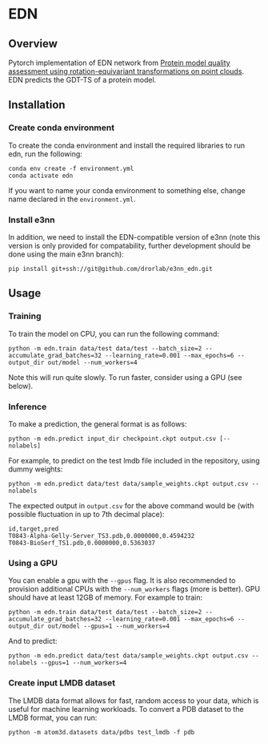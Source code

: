 # EDN

## Overview

Pytorch implementation of EDN network from [Protein model quality assessment
using rotation-equivariant transformations on point clouds](https://arxiv.org/abs/2011.13557).
EDN predicts the GDT-TS of a protein model.

## Installation

### Create conda environment

To create the conda environment and install the required libraries to run edn,
run the following:
```
conda env create -f environment.yml
conda activate edn
```

If you want to name your conda environment to something else, change name declared in the `environment.yml`.

### Install e3nn

In addition, we need to install the EDN-compatible version of e3nn (note this version is only provided
for compatability, further development should be done using the main e3nn branch):

`pip install git+ssh://git@github.com/drorlab/e3nn_edn.git`

## Usage

### Training

To train the model on CPU, you can run the following command:

`python -m edn.train data/test data/test --batch_size=2 --accumulate_grad_batches=32 --learning_rate=0.001 --max_epochs=6 --output_dir out/model --num_workers=4`

Note this will run quite slowly. To run faster, consider using a GPU (see below).

### Inference

To make a prediction, the general format is as follows:

`python -m edn.predict input_dir checkpoint.ckpt output.csv [--nolabels]`

For example, to predict on the test lmdb file included in the repository, using dummy weights:

`python -m edn.predict data/test data/sample_weights.ckpt output.csv --nolabels`

The expected output in `output.csv` for the above command would be (with possible fluctuation in up to 7th decimal place):

```
id,target,pred
T0843-Alpha-Gelly-Server_TS3.pdb,0.0000000,0.4594232
T0843-BioSerf_TS1.pdb,0.0000000,0.5363037
```

### Using a GPU

You can enable a gpu with the `--gpus` flag.  It is also recommended to provision additional CPUs with the `--num_workers` flags (more is better). GPU should have at least 12GB of memory.  For example to train:

`python -m edn.train data/test data/test --batch_size=2 --accumulate_grad_batches=32 --learning_rate=0.001 --max_epochs=6 --output_dir out/model --gpus=1 --num_workers=4`

And to predict:

`python -m edn.predict data/test data/sample_weights.ckpt output.csv --nolabels --gpus=1 --num_workers=4`


### Create input LMDB dataset

The LMDB data format allows for fast, random access to your data, which is useful for machine learning workloads. To convert a PDB dataset to the LMDB format, you can run:

`python -m atom3d.datasets data/pdbs test_lmdb -f pdb`

